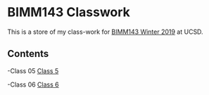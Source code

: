 # BIMM143 Classwork

This is a store of my class-work for [BIMM143 Winter 2019](https://bioboot.github.io/bimm143_W19/) at UCSD.

## Contents  

-Class 05 [Class 5](https://github.com/Madihale/bimm143/blob/master/class05/class05.md)

-Class 06 [Class 6](https://github.com/Madihale/bimm143/blob/master/class06/class06.md)
